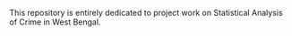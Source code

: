 This repository is entirely dedicated to project work on Statistical Analysis of Crime in West Bengal.
